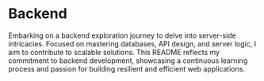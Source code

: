 # Backend

Embarking on a backend exploration journey to delve into server-side intricacies. Focused on mastering databases, API design, and server logic, I aim to contribute to scalable solutions. This README reflects my commitment to backend development, showcasing a continuous learning process and passion for building resilient and efficient web applications.
